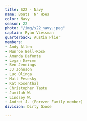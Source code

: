 ```yaml
---
title: S22 - Navy
name: Boats 'N' Hoes
color: Navy
season: 22
photo: "/img/s22_navy.jpeg"
captain: Ryan Viessman
quarterback: Austin Plier
members:
- Andy Allen
- Munroe Bell-Rose
- Amanda Dafonte
- Logan Dawson
- Ben Jennings
- JJ Johnson
- Luc Olinga
- Matt Pesesky
- Kat Rosenthal
- Christopher Taste
- Jamilah W.
- Lindsey W.
- Andrei J. (Forever Family member)
division: Dirty Goose

---
```

